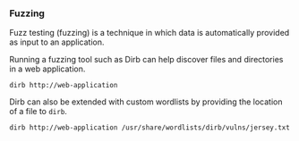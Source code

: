### Fuzzing
Fuzz testing (fuzzing) is a technique in which data is automatically provided as input to an application.

Running a fuzzing tool such as Dirb can help discover files and directories in a web application.
```
dirb http://web-application
```

Dirb can also be extended with custom wordlists by providing the location of a file to `dirb`.
```
dirb http://web-application /usr/share/wordlists/dirb/vulns/jersey.txt
```
